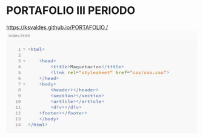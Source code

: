 # PORTAFOLIO III PERIODO
https://ksvaldes.github.io/PORTAFOLIO./
<img  src="ejemplos/fondoIndex/etiquetas_basicas/estructura.JPG"  class="image">
